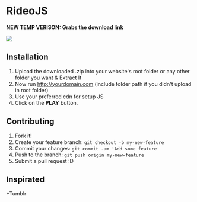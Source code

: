 
# RideoJS

<strong>NEW TEMP VERISON: Grabs the download link</strong>

![](https://image.prntscr.com/image/5Ck2jeqTTsaIYH2qEUIuCQ.png)

## Installation
1. Upload the downloaded .zip into your website's root folder or any other folder you want & Extract It
2. Now run http://yourdomain.com (include folder path if you didn't upload in root folder)
3. Use your preferred cdn for setup JS
4. Click on the <b>PLAY</b> button. 

## Contributing
1. Fork it!
2. Create your feature branch: `git checkout -b my-new-feature`
3. Commit your changes: `git commit -am 'Add some feature'`
4. Push to the branch: `git push origin my-new-feature`
5. Submit a pull request :D

## Inspirated
+Tumblr
